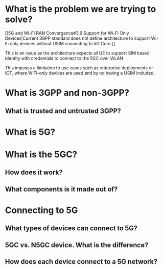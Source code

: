 # What is the problem we are trying to solve?
[[5G and Wi-Fi RAN Convergence#3.6 Support for Wi-Fi Only Devices|Current 3GPP standard does not define architecture to support Wi-Fi only devices without USIM connecting to 5G Core.]]

This is an issue as the architecture expects all UE to support SIM based identity with credentials to connect to the 5GC over WLAN

This imposes a limitation to use cases such as enterprise deployments or IOT, where WiFi-only devices are used and by no having a USIM included,

# What is 3GPP and non-3GPP?

## What is trusted and untrusted 3GPP?

# What is 5G?

# What is the 5GC?

## How does it work?

## What components is it made out of?

# Connecting to 5G

## What types of devices can connect to 5G?

## 5GC vs. N5GC device. What is the difference?

## How does each device connect to a 5G network?

